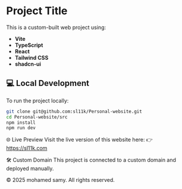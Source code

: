 # Project Title

This is a custom-built web project using:

- **Vite**
- **TypeScript**
- **React**
- **Tailwind CSS**
- **shadcn-ui**

## 💻 Local Development

To run the project locally:

```bash
git clone git@github.com:sl11k/Personal-website.git
cd Personal-website/src
npm install
npm run dev
```
🌐 Live Preview
Visit the live version of this website here:
👉 https://sl11k.com

🛠️ Custom Domain
This project is connected to a custom domain and deployed manually.

© 2025 mohamed samy. All rights reserved.
